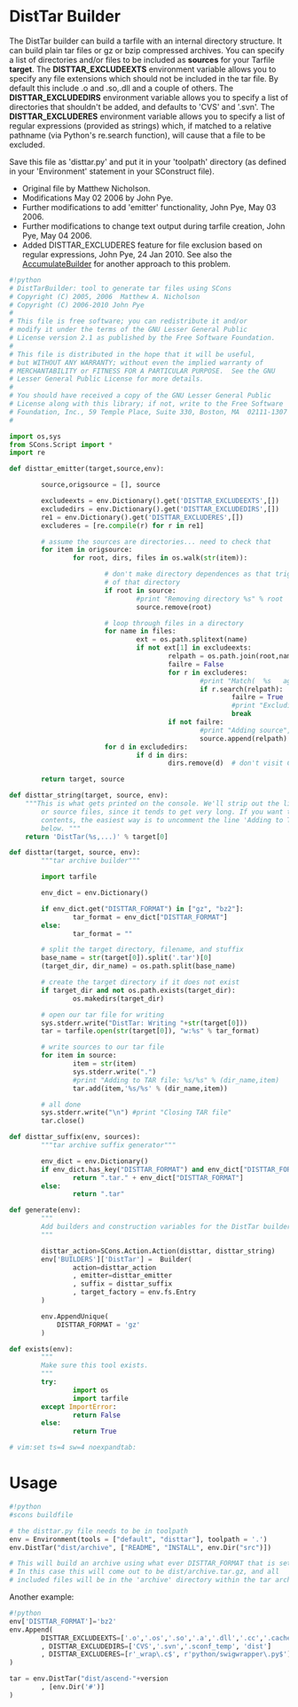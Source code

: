 

# DistTar Builder

The DistTar builder can build a tarfile with an internal directory structure.  It can build plain tar files or gz or bzip compressed archives. You can specify a list of directories and/or files to be included as **sources** for your Tarfile **target**. The **DISTTAR_EXCLUDEEXTS** environment variable allows you to specify any file extensions which should not be included in the tar file. By default this include .o and .so,.dll and a couple of others. The **DISTTAR_EXCLUDEDIRS** environment variable allows you to specify a list of directories that shouldn't be added, and defaults to 'CVS' and '.svn'. The **DISTTAR_EXCLUDERES** environment variable allows you to specify a list of regular expressions (provided as strings) which, if matched to a relative pathname (via Python's re.search function), will cause that a file to be excluded.  

Save this file as 'disttar.py' and put it in your 'toolpath' directory (as defined in your 'Environment' statement in your SConstruct file). 

* Original file by Matthew Nicholson. 
* Modifications May 02 2006 by John Pye. 
* Further modifications to add 'emitter' functionality, John Pye, May 03 2006. 
* Further modifications to change text output during tarfile creation, John Pye, May 04 2006. 
* Added DISTTAR_EXCLUDERES feature for file exclusion based on regular expressions, John Pye, 24 Jan 2010. 
See also the [AccumulateBuilder](AccumulateBuilder) for another approach to this problem. 


```python
#!python
# DistTarBuilder: tool to generate tar files using SCons
# Copyright (C) 2005, 2006  Matthew A. Nicholson
# Copyright (C) 2006-2010 John Pye
#
# This file is free software; you can redistribute it and/or
# modify it under the terms of the GNU Lesser General Public
# License version 2.1 as published by the Free Software Foundation.
#
# This file is distributed in the hope that it will be useful,
# but WITHOUT ANY WARRANTY; without even the implied warranty of
# MERCHANTABILITY or FITNESS FOR A PARTICULAR PURPOSE.  See the GNU
# Lesser General Public License for more details.
#
# You should have received a copy of the GNU Lesser General Public
# License along with this library; if not, write to the Free Software
# Foundation, Inc., 59 Temple Place, Suite 330, Boston, MA  02111-1307  USA
#

import os,sys
from SCons.Script import *
import re

def disttar_emitter(target,source,env):

        source,origsource = [], source

        excludeexts = env.Dictionary().get('DISTTAR_EXCLUDEEXTS',[])
        excludedirs = env.Dictionary().get('DISTTAR_EXCLUDEDIRS',[])
        re1 = env.Dictionary().get('DISTTAR_EXCLUDERES',[])
        excluderes = [re.compile(r) for r in re1]

        # assume the sources are directories... need to check that
        for item in origsource:
                for root, dirs, files in os.walk(str(item)):

                        # don't make directory dependences as that triggers full build
                        # of that directory
                        if root in source:
                                #print "Removing directory %s" % root
                                source.remove(root)

                        # loop through files in a directory
                        for name in files:
                                ext = os.path.splitext(name)
                                if not ext[1] in excludeexts:
                                        relpath = os.path.join(root,name)
                                        failre = False
                                        for r in excluderes:
                                                #print "Match(  %s   against   %s)" % (r,relpath)
                                                if r.search(relpath):
                                                        failre = True
                                                        #print "Excluding '%s' from tarball" % relpath
                                                        break
                                        if not failre:
                                                #print "Adding source",relpath
                                                source.append(relpath)
                        for d in excludedirs:
                                if d in dirs:
                                        dirs.remove(d)  # don't visit CVS directories etc

        return target, source

def disttar_string(target, source, env):
    """This is what gets printed on the console. We'll strip out the list
        or source files, since it tends to get very long. If you want to see the 
        contents, the easiest way is to uncomment the line 'Adding to TAR file'
        below. """
    return 'DistTar(%s,...)' % target[0]

def disttar(target, source, env):
        """tar archive builder"""

        import tarfile

        env_dict = env.Dictionary()

        if env_dict.get("DISTTAR_FORMAT") in ["gz", "bz2"]:
                tar_format = env_dict["DISTTAR_FORMAT"]
        else:
                tar_format = ""

        # split the target directory, filename, and stuffix
        base_name = str(target[0]).split('.tar')[0]
        (target_dir, dir_name) = os.path.split(base_name)

        # create the target directory if it does not exist
        if target_dir and not os.path.exists(target_dir):
                os.makedirs(target_dir)

        # open our tar file for writing
        sys.stderr.write("DistTar: Writing "+str(target[0]))
        tar = tarfile.open(str(target[0]), "w:%s" % tar_format)

        # write sources to our tar file
        for item in source:
                item = str(item)
                sys.stderr.write(".")
                #print "Adding to TAR file: %s/%s" % (dir_name,item)
                tar.add(item,'%s/%s' % (dir_name,item))

        # all done
        sys.stderr.write("\n") #print "Closing TAR file"
        tar.close()

def disttar_suffix(env, sources):
        """tar archive suffix generator"""

        env_dict = env.Dictionary()
        if env_dict.has_key("DISTTAR_FORMAT") and env_dict["DISTTAR_FORMAT"] in ["gz", "bz2"]:
                return ".tar." + env_dict["DISTTAR_FORMAT"]
        else:
                return ".tar"

def generate(env):
        """
        Add builders and construction variables for the DistTar builder.
        """

        disttar_action=SCons.Action.Action(disttar, disttar_string)
        env['BUILDERS']['DistTar'] =  Builder(
                action=disttar_action
                , emitter=disttar_emitter
                , suffix = disttar_suffix
                , target_factory = env.fs.Entry
        )

        env.AppendUnique(
            DISTTAR_FORMAT = 'gz'
        )

def exists(env):
        """
        Make sure this tool exists.
        """
        try:
                import os
                import tarfile
        except ImportError:
                return False
        else:
                return True

# vim:set ts=4 sw=4 noexpandtab:
```

# Usage


```python
#!python
#scons buildfile

# the disttar.py file needs to be in toolpath
env = Environment(tools = ["default", "disttar"], toolpath = '.')
env.DistTar("dist/archive", ["README", "INSTALL", env.Dir("src")])

# This will build an archive using what ever DISTTAR_FORMAT that is set.
# In this case this will come out to be dist/archive.tar.gz, and all
# included files will be in the 'archive' directory within the tar archive.
```
Another example: 


```python
#!python
env['DISTTAR_FORMAT']='bz2'
env.Append(
        DISTTAR_EXCLUDEEXTS=['.o','.os','.so','.a','.dll','.cc','.cache','.pyc','.cvsignore','.dblite','.log', '.gz', '.bz2', '.zip']
        , DISTTAR_EXCLUDEDIRS=['CVS','.svn','.sconf_temp', 'dist']
        , DISTTAR_EXCLUDERES=[r'_wrap\.c$', r'python/swigwrapper\.py$']
)

tar = env.DistTar("dist/ascend-"+version
        , [env.Dir('#')]
)
```